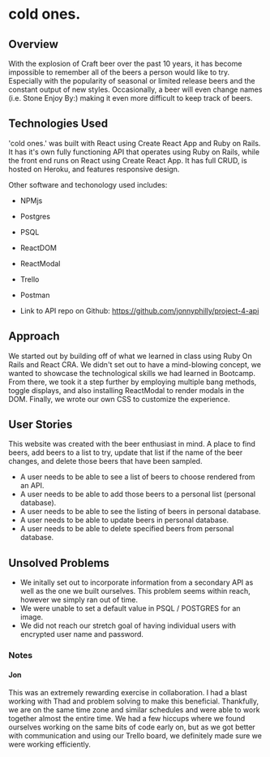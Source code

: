 # cold ones.

## Overview
With the explosion of Craft beer over the past 10 years, it has become impossible to remember all of the beers a person would like to try.  Especially with the popularity of seasonal or limited release beers and the constant output of new styles. Occasionally, a beer will even change names (i.e. Stone Enjoy By:) making it even more difficult to keep track of beers.

## Technologies Used
'cold ones.' was built with React using Create React App and Ruby on Rails. It has it's own fully functioning API that operates using Ruby on Rails, while the front end runs on React using Create React App. It has full CRUD, is hosted on Heroku, and features responsive design.

Other software and techonology used includes:
- NPMjs
- Postgres
- PSQL
- ReactDOM
- ReactModal
- Trello
- Postman

- Link to API repo on Github:
https://github.com/jonnyphilly/project-4-api

## Approach
We started out by building off of what we learned in class using Ruby On Rails and React CRA. We didn't set out to have a mind-blowing concept, we wanted to showcase the technological skills we had learned in Bootcamp. From there, we took it a step further by employing multiple bang methods, toggle displays, and also installing ReactModal to render modals in the DOM. Finally, we wrote our own CSS to customize the experience.

## User Stories
This website was created with the beer enthusiast in mind.  A place to find beers, add beers to a list to try, update that list if the name of the beer changes, and delete those beers that have been sampled.

- A user needs to be able to see a list of beers to choose rendered from an API.
- A user needs to be able to add those beers to a personal list (personal database).
- A user needs to be able to see the listing of beers in personal database.
- A user needs to be able to update beers in personal database.
- A user needs to be able to delete specified beers from personal database.

## Unsolved Problems
- We initally set out to incorporate information from a secondary API as well as the one we built ourselves. This problem seems within reach, however we simply ran out of time.
- We were unable to set a default value in PSQL / POSTGRES for an image.
- We did not reach our stretch goal of having individual users with encrypted user name and password.

### Notes
#### Jon
This was an extremely rewarding exercise in collaboration. I had a blast working with Thad and problem solving to make this beneficial. Thankfully, we are on the same time zone and similar schedules and were able to work together almost the entire time. We had a few hiccups where we found ourselves working on the same bits of code early on, but as we got better with communication and using our Trello board, we definitely made sure we were working efficiently.
